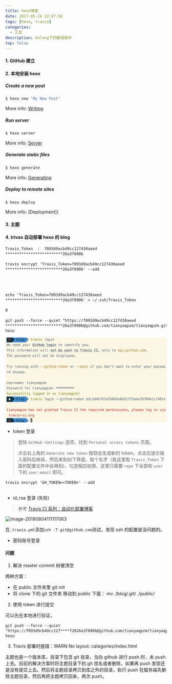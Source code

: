 ```yaml
---
title: hexo博客
date: 2017-05-24 22:07:58
tags: [hexo, travis]
categories:
  - 工具
description: Golang下的数组操作
top: false
---
```




#### 1. GitHub 建立

#### 2. 本地安装 hexo

##### Create a new post

```bash
$ hexo new "My New Post"
```

More info: [Writing](https://hexo.io/docs/writing.html)

##### Run server

```bash
$ hexo server
```

More info: [Server](https://hexo.io/docs/server.html)

##### Generate static files

```bash
$ hexo generate
```

More info: [Generating](https://hexo.io/docs/generating.html)

##### Deploy to remote sites

```bash
$ hexo deploy
```

More info: [Deployment](



#### 3. 主题

#### 4. trivas 自动部署 hexo 的 blog

```
Travis_Token  :  f093d9acb49cc127430aeed *************************26a3f890b

travis encrypt 'Travis_Token=f093d9acb49cc127430aeed *************************26a3f890b' --add




echo 'Travis_Token=f093d9acb49cc127430aeed *************************26a3f890b' > ~/.ssh/Travis_Token

0

git push --force --quiet "https://f093d9acb49cc127430aeed *************************26a3f890b@github.com/tianyaqpzm/tianyaqpzm.github.io.git" hexo
```

![image-20191202000100719](hexo_build/image-20191202000100719.png)

- token 登录

> 登陆 `GitHub` –`Settings` 选项，找到 `Personal access tokens` 页面。
>
> 点击右上角的 `Generate new token` 按钮会生成新的 token，点击后提示输入密码后继续，然后来到如下界面，取个名字（我这里取 `Travis_Token` 下面的配置文件中会用到)，勾选相应权限，这里只需要 `repo` 下全部和 `user` 下的 `user:email` 即可。

```
travis encrypt 'GH_TOKEN=<TOKEN>' --add


```

- id_rsa 登录 (失败)

> 参考 [Travis CI 系列：自动化部署博客](https://cosmeapp.github.io/2017/09/18/travis-ci-auto-build/)

![image-20190804111117063](/Users/pei/Documents/md笔记/hexo_blog.assets/image-20190804111117063.png)

在`.travis.yml`添加`ssh -T git@github.com`测试，发现 ssh 的配置是没问题的。

- 密码账号登录

#### 问题

1. 解决 master commit 树被清空

两种方案：

- 在 public 文件夹里 git init
- 将 clone 下的.git 文件夹 移动到 public 下面： mv ./blog/.git/ ./public/

2. 使用 token 进行提交

可以先在本地进行验证，

```
git push --force --quiet "https://f093d9cb49cc127****f2026a3f890b@github.com/tianyaqpzm/tianyaqpzm.github.io.git" hexo
```

3. Travis 部署时报错：WARN No layout: categories/index.html

主题也是一个版本库，目录下包含.git 目录，当向 github 进行 push 时，未 push 上去。目前的解决方案时将主题目录下的.git 改名或者删除，如果再 push 发现还是没有提交上去。然后将主题目录拷贝到库之外的目录，执行 push 在服务端先删除主题目录，然后再把主题拷贝回来，再次 push。
